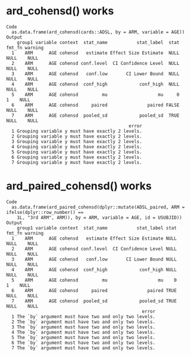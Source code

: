 # ard_cohensd() works

    Code
      as.data.frame(ard_cohensd(cards::ADSL, by = ARM, variable = AGE))
    Output
        group1 variable context  stat_name           stat_label  stat fmt_fn warning
      1    ARM      AGE cohensd   estimate Effect Size Estimate  NULL   NULL    NULL
      2    ARM      AGE cohensd conf.level  CI Confidence Level  NULL   NULL    NULL
      3    ARM      AGE cohensd   conf.low       CI Lower Bound  NULL   NULL    NULL
      4    ARM      AGE cohensd  conf_high            conf_high  NULL   NULL    NULL
      5    ARM      AGE cohensd         mu                   mu     0      1    NULL
      6    ARM      AGE cohensd     paired               paired FALSE   NULL    NULL
      7    ARM      AGE cohensd  pooled_sd            pooled_sd  TRUE   NULL    NULL
                                                  error
      1 Grouping variable y must have exactly 2 levels.
      2 Grouping variable y must have exactly 2 levels.
      3 Grouping variable y must have exactly 2 levels.
      4 Grouping variable y must have exactly 2 levels.
      5 Grouping variable y must have exactly 2 levels.
      6 Grouping variable y must have exactly 2 levels.
      7 Grouping variable y must have exactly 2 levels.

# ard_paired_cohensd() works

    Code
      as.data.frame(ard_paired_cohensd(dplyr::mutate(ADSL_paired, ARM = ifelse(dplyr::row_number() ==
        1L, "3rd ARM", ARM)), by = ARM, variable = AGE, id = USUBJID))
    Output
        group1 variable context  stat_name           stat_label stat fmt_fn warning
      1    ARM      AGE cohensd   estimate Effect Size Estimate NULL   NULL    NULL
      2    ARM      AGE cohensd conf.level  CI Confidence Level NULL   NULL    NULL
      3    ARM      AGE cohensd   conf.low       CI Lower Bound NULL   NULL    NULL
      4    ARM      AGE cohensd  conf_high            conf_high NULL   NULL    NULL
      5    ARM      AGE cohensd         mu                   mu    0      1    NULL
      6    ARM      AGE cohensd     paired               paired TRUE   NULL    NULL
      7    ARM      AGE cohensd  pooled_sd            pooled_sd TRUE   NULL    NULL
                                                       error
      1 The `by` argument must have two and only two levels.
      2 The `by` argument must have two and only two levels.
      3 The `by` argument must have two and only two levels.
      4 The `by` argument must have two and only two levels.
      5 The `by` argument must have two and only two levels.
      6 The `by` argument must have two and only two levels.
      7 The `by` argument must have two and only two levels.

